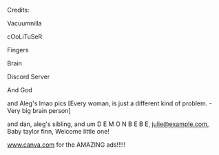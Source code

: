 Credits:

Vacuumnilla

cOoLiTuSeR

Fingers

Brain

Discord Server

And God

and Aleg's lmao pics [Every woman, is just a different kind of problem. -Very big brain person]

and dan, aleg's sibling, and um D E M O N B E B E, julie@example.com, Baby taylor finn, Welcome 
little one!

www.canva.com for the AMAZING ads!!!!!
